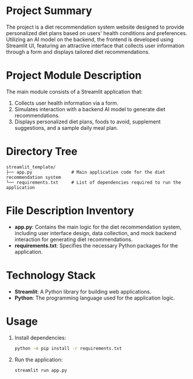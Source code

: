 # Project Summary
The project is a diet recommendation system website designed to provide personalized diet plans based on users' health conditions and preferences. Utilizing an AI model on the backend, the frontend is developed using Streamlit UI, featuring an attractive interface that collects user information through a form and displays tailored diet recommendations.

# Project Module Description
The main module consists of a Streamlit application that:
1. Collects user health information via a form.
2. Simulates interaction with a backend AI model to generate diet recommendations.
3. Displays personalized diet plans, foods to avoid, supplement suggestions, and a sample daily meal plan.

# Directory Tree
```
streamlit_template/
├── app.py               # Main application code for the diet recommendation system
└── requirements.txt     # List of dependencies required to run the application
```

# File Description Inventory
- **app.py**: Contains the main logic for the diet recommendation system, including user interface design, data collection, and mock backend interaction for generating diet recommendations.
- **requirements.txt**: Specifies the necessary Python packages for the application.

# Technology Stack
- **Streamlit**: A Python library for building web applications.
- **Python**: The programming language used for the application logic.

# Usage
1. Install dependencies:
   ```bash
   python -m pip install -r requirements.txt
   ```
2. Run the application:
   ```bash
   streamlit run app.py
   ```
